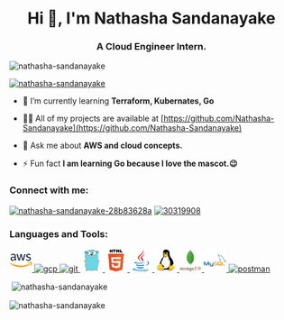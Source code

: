 <h1 align="center">Hi 👋, I'm Nathasha Sandanayake</h1>
<h3 align="center">A Cloud Engineer Intern.</h3>

<p align="left"> <img src="https://komarev.com/ghpvc/?username=nathasha-sandanayake&label=Profile%20views&color=0e75b6&style=flat" alt="nathasha-sandanayake" /> </p>

<p align="left"> <a href="https://github.com/ryo-ma/github-profile-trophy"><img src="https://github-profile-trophy.vercel.app/?username=nathasha-sandanayake" alt="nathasha-sandanayake" /></a> </p>

- 🌱 I’m currently learning **Terraform, Kubernates, Go**

- 👨‍💻 All of my projects are available at [https://github.com/Nathasha-Sandanayake](https://github.com/Nathasha-Sandanayake)

- 💬 Ask me about **AWS and cloud concepts.**

- ⚡ Fun fact **I am learning Go because I love the mascot.😉**

<h3 align="left">Connect with me:</h3>
<p align="left">
<a href="https://linkedin.com/in/nathasha-sandanayake-28b83628a" target="blank"><img align="center" src="https://raw.githubusercontent.com/rahuldkjain/github-profile-readme-generator/master/src/images/icons/Social/linked-in-alt.svg" alt="nathasha-sandanayake-28b83628a" height="30" width="40" /></a>
<a href="https://stackoverflow.com/users/30319908" target="blank"><img align="center" src="https://raw.githubusercontent.com/rahuldkjain/github-profile-readme-generator/master/src/images/icons/Social/stack-overflow.svg" alt="30319908" height="30" width="40" /></a>
</p>

<h3 align="left">Languages and Tools:</h3>
<p align="left"> <a href="https://aws.amazon.com" target="_blank" rel="noreferrer"> <img src="https://raw.githubusercontent.com/devicons/devicon/master/icons/amazonwebservices/amazonwebservices-original-wordmark.svg" alt="aws" width="40" height="40"/> </a> <a href="https://cloud.google.com" target="_blank" rel="noreferrer"> <img src="https://www.vectorlogo.zone/logos/google_cloud/google_cloud-icon.svg" alt="gcp" width="40" height="40"/> </a> <a href="https://git-scm.com/" target="_blank" rel="noreferrer"> <img src="https://www.vectorlogo.zone/logos/git-scm/git-scm-icon.svg" alt="git" width="40" height="40"/> </a> <a href="https://golang.org" target="_blank" rel="noreferrer"> <img src="https://raw.githubusercontent.com/devicons/devicon/master/icons/go/go-original.svg" alt="go" width="40" height="40"/> </a> <a href="https://www.w3.org/html/" target="_blank" rel="noreferrer"> <img src="https://raw.githubusercontent.com/devicons/devicon/master/icons/html5/html5-original-wordmark.svg" alt="html5" width="40" height="40"/> </a> <a href="https://www.java.com" target="_blank" rel="noreferrer"> <img src="https://raw.githubusercontent.com/devicons/devicon/master/icons/java/java-original.svg" alt="java" width="40" height="40"/> </a> <a href="https://www.linux.org/" target="_blank" rel="noreferrer"> <img src="https://raw.githubusercontent.com/devicons/devicon/master/icons/linux/linux-original.svg" alt="linux" width="40" height="40"/> </a> <a href="https://www.mongodb.com/" target="_blank" rel="noreferrer"> <img src="https://raw.githubusercontent.com/devicons/devicon/master/icons/mongodb/mongodb-original-wordmark.svg" alt="mongodb" width="40" height="40"/> </a> <a href="https://www.mysql.com/" target="_blank" rel="noreferrer"> <img src="https://raw.githubusercontent.com/devicons/devicon/master/icons/mysql/mysql-original-wordmark.svg" alt="mysql" width="40" height="40"/> </a> <a href="https://postman.com" target="_blank" rel="noreferrer"> <img src="https://www.vectorlogo.zone/logos/getpostman/getpostman-icon.svg" alt="postman" width="40" height="40"/> </a> </p>

<p>&nbsp;<img align="center" src="https://github-readme-stats.vercel.app/api?username=nathasha-sandanayake&show_icons=true&locale=en" alt="nathasha-sandanayake" /></p>

<p><img align="center" src="https://github-readme-streak-stats.herokuapp.com/?user=nathasha-sandanayake&" alt="nathasha-sandanayake" /></p>
